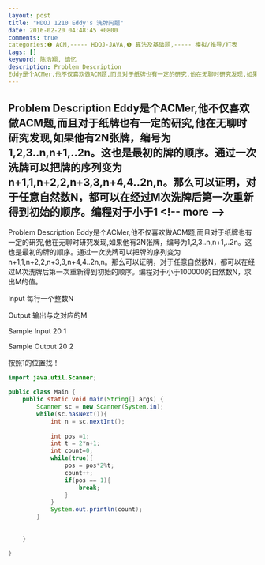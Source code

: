 ```yaml
---
layout: post
title: "HDOJ 1210 Eddy's 洗牌问题"
date: 2016-02-20 04:48:45 +0800
comments: true
categories:❶ ACM,----- HDOJ-JAVA,❺ 算法及基础题,----- 模拟/推导/打表
tags: []
keyword: 陈浩翔, 谙忆
description: Problem Description 
Eddy是个ACMer,他不仅喜欢做ACM题,而且对于纸牌也有一定的研究,他在无聊时研究发现,如果他有2N张牌，编号为1,2,3..n,n+1,..2n。这也是最初的牌的顺序。通过一次洗牌可以把牌的序列变为n+1,1,n+2,2,n+3,3,n+4,4..2n,n。那么可以证明，对于任意自然数N，都可以在经过M次洗牌后第一次重新得到初始的顺序。编程对于小于1 
---
```



Problem Description 
Eddy是个ACMer,他不仅喜欢做ACM题,而且对于纸牌也有一定的研究,他在无聊时研究发现,如果他有2N张牌，编号为1,2,3..n,n+1,..2n。这也是最初的牌的顺序。通过一次洗牌可以把牌的序列变为n+1,1,n+2,2,n+3,3,n+4,4..2n,n。那么可以证明，对于任意自然数N，都可以在经过M次洗牌后第一次重新得到初始的顺序。编程对于小于1
&#60;!-- more --&#62;
----------

Problem Description
Eddy是个ACMer,他不仅喜欢做ACM题,而且对于纸牌也有一定的研究,他在无聊时研究发现,如果他有2N张牌，编号为1,2,3..n,n+1,..2n。这也是最初的牌的顺序。通过一次洗牌可以把牌的序列变为n+1,1,n+2,2,n+3,3,n+4,4..2n,n。那么可以证明，对于任意自然数N，都可以在经过M次洗牌后第一次重新得到初始的顺序。编程对于小于100000的自然数N，求出M的值。

 

Input
每行一个整数N
 

Output
输出与之对应的M
 

Sample Input
20
1
 

Sample Output
20
2

按照1的位置找！


```java
import java.util.Scanner;

public class Main {
	public static void main(String[] args) {
		Scanner sc = new Scanner(System.in);
		while(sc.hasNext()){
			int n = sc.nextInt();
			
			int pos =1;
			int t = 2*n+1;
			int count=0;
			while(true){
				pos = pos*2%t;
				count++;
				if(pos == 1){
					break;
				}
			}
			System.out.println(count);
		}
		
		
	}

}

```

